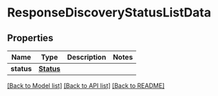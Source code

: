 # ResponseDiscoveryStatusListData

## Properties
Name | Type | Description | Notes
------------ | ------------- | ------------- | -------------
**status** | [**Status**](Status.md) |  | 

[[Back to Model list]](../README.md#documentation-for-models) [[Back to API list]](../README.md#documentation-for-api-endpoints) [[Back to README]](../README.md)

